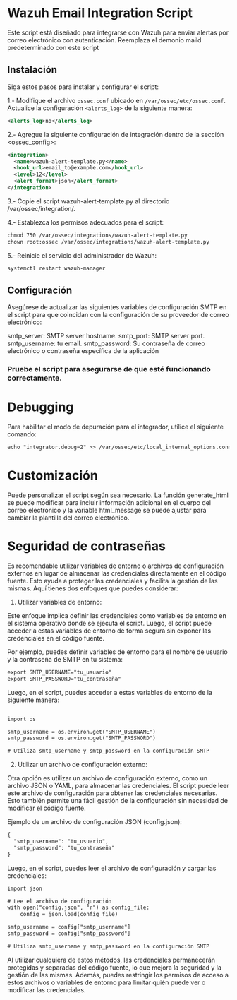# Wazuh Email Integration Script

Este script está diseñado para integrarse con Wazuh para enviar alertas por correo electrónico con autenticación. Reemplaza el demonio maild predeterminado con este script
## Instalación

Siga estos pasos para instalar y configurar el script:

1.- Modifique el archivo `ossec.conf` ubicado en `/var/ossec/etc/ossec.conf`. Actualice la configuración `<alerts_log>` de la siguiente manera:
   ```xml
   <alerts_log>no</alerts_log>
  ```
2.- Agregue la siguiente configuración de integración dentro de la sección <ossec_config>:
  ```xml
  <integration>
    <name>wazuh-alert-template.py</name>
    <hook_url>email_to@example.com</hook_url>
    <level>12</level>
    <alert_format>json</alert_format>
  </integration>
```
3.- Copie el script wazuh-alert-template.py al directorio /var/ossec/integration/.

4.- Establezca los permisos adecuados para el script:
 ```xml
chmod 750 /var/ossec/integrations/wazuh-alert-template.py
chown root:ossec /var/ossec/integrations/wazuh-alert-template.py
```
5.- Reinicie el servicio del administrador de Wazuh:
 ```xml
systemctl restart wazuh-manager
```
## Configuración
Asegúrese de actualizar las siguientes variables de configuración SMTP en el script para que coincidan con la configuración de su proveedor de correo electrónico:

smtp_server: SMTP server hostname.
smtp_port: SMTP server port.
smtp_username: tu email.
smtp_password: Su contraseña de correo electrónico o contraseña específica de la aplicación

### Pruebe el script para asegurarse de que esté funcionando correctamente.

# Debugging
Para habilitar el modo de depuración para el integrador, utilice el siguiente comando:
 ```xml
echo "integrator.debug=2" >> /var/ossec/etc/local_internal_options.conf
```

# Customización
Puede personalizar el script según sea necesario. La función generate_html se puede modificar para incluir información adicional en el cuerpo del correo electrónico y la variable html_message se puede ajustar para cambiar la plantilla del correo electrónico.

# Seguridad de contraseñas

Es recomendable utilizar variables de entorno o archivos de configuración externos en lugar de almacenar las credenciales directamente en el código fuente. Esto ayuda a proteger las credenciales y facilita la gestión de las mismas. Aquí tienes dos enfoques que puedes considerar:

1. Utilizar variables de entorno:

Este enfoque implica definir las credenciales como variables de entorno en el sistema operativo donde se ejecuta el script. Luego, el script puede acceder a estas variables de entorno de forma segura sin exponer las credenciales en el código fuente.

Por ejemplo, puedes definir variables de entorno para el nombre de usuario y la contraseña de SMTP en tu sistema:
```xml
export SMTP_USERNAME="tu_usuario"
export SMTP_PASSWORD="tu_contraseña"
```
Luego, en el script, puedes acceder a estas variables de entorno de la siguiente manera:
```xml

import os

smtp_username = os.environ.get("SMTP_USERNAME")
smtp_password = os.environ.get("SMTP_PASSWORD")

# Utiliza smtp_username y smtp_password en la configuración SMTP
```
2. Utilizar un archivo de configuración externo:

Otra opción es utilizar un archivo de configuración externo, como un archivo JSON o YAML, para almacenar las credenciales. El script puede leer este archivo de configuración para obtener las credenciales necesarias. Esto también permite una fácil gestión de la configuración sin necesidad de modificar el código fuente.

Ejemplo de un archivo de configuración JSON (config.json):

```xml
{
  "smtp_username": "tu_usuario",
  "smtp_password": "tu_contraseña"
}

```
Luego, en el script, puedes leer el archivo de configuración y cargar las credenciales:
```xml
import json

# Lee el archivo de configuración
with open("config.json", "r") as config_file:
    config = json.load(config_file)

smtp_username = config["smtp_username"]
smtp_password = config["smtp_password"]

# Utiliza smtp_username y smtp_password en la configuración SMTP
```
Al utilizar cualquiera de estos métodos, las credenciales permanecerán protegidas y separadas del código fuente, lo que mejora la seguridad y la gestión de las mismas. Además, puedes restringir los permisos de acceso a estos archivos o variables de entorno para limitar quién puede ver o modificar las credenciales.
